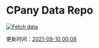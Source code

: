 # CPany Data Repo

[![Fetch data](https://github.com/yjl9903/CPany/actions/workflows/fetch.yml/badge.svg)](https://github.com/yjl9903/CPany/actions/workflows/fetch.yml)

<!-- START_SECTION: update_time -->
更新时间：[2021-09-10 00:08](https://www.timeanddate.com/worldclock/fixedtime.html?msg=Fetch+data&iso=20210910T000835&p1=237)
<!-- END_SECTION: update_time -->
